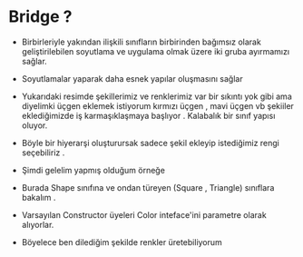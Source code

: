 # Bridge ?

* Birbirleriyle yakından ilişkili sınıfların birbirinden bağımsız olarak geliştirilebilen soyutlama
  ve uygulama olmak üzere iki gruba ayırmamızı sağlar.
* Soyutlamalar yaparak daha esnek yapılar oluşmasını sağlar 

* Yukarıdaki resimde şekillerimiz ve renklerimiz var bir sıkıntı yok gibi ama diyelimki üçgen eklemek istiyorum 
kırmızı üçgen , mavi üçgen vb şekiiler eklediğimizde iş karmaşıklaşmaya başlıyor . Kalabalık bir sınıf yapısı oluyor.

* Böyle bir hiyerarşi oluşturursak sadece şekil ekleyip istediğimiz rengi seçebiliriz .

* Şimdi gelelim yapmış olduğum örneğe 
* Burada Shape sınıfına ve ondan türeyen (Square , Triangle) sınıflara bakalım .
* Varsayılan Constructor üyeleri Color inteface'ini parametre olarak alıyorlar.
* Böyelece ben dilediğim şekilde renkler üretebiliyorum